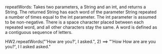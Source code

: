 repeatWords: Takes two parameters, a String and an int, and returns a String. The returned String has each word of the parameter String repeated a number of times equal to the int parameter. The int parameter is assumed to be non-negative. There is a space character placed between each repeated word, and all other characters stay the same. A word is defined as a contiguous sequence of letters.

HW2.repeatWords("'How are you?', I asked.", 2) ==> "'How How are are you you?', I I asked asked."